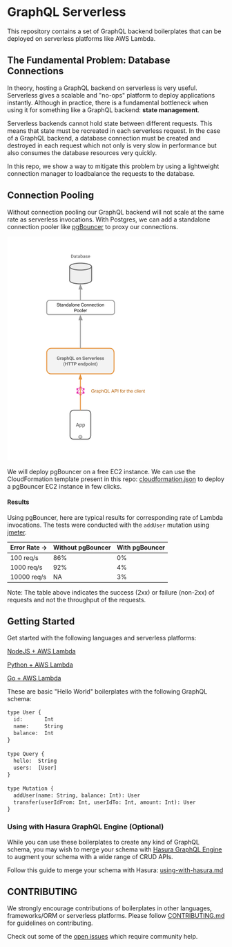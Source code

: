 # GraphQL Serverless

This repository contains a set of GraphQL backend boilerplates that can be deployed on serverless platforms like AWS Lambda.

## The Fundamental Problem: Database Connections

In theory, hosting a GraphQL backend on serverless is very useful. Serverless gives a scalable and "no-ops" platform to deploy applications instantly. Although in practice, there is a fundamental bottleneck when using it for something like a GraphQL backend: **state management**.

Serverless backends cannot hold state between different requests. This means that state must be recreated in each serverless request. In the case of a GraphQL backend, a database connection must be created and destroyed in each request which not only is very slow in performance but also consumes the database resources very quickly.

In this repo, we show a way to mitigate this problem by using a lightweight connection manager to loadbalance the requests to the database.

## Connection Pooling

Without connection pooling our GraphQL backend will not scale at the same rate as serverless invocations. With Postgres, we can add a standalone connection pooler like [pgBouncer](https://pgbouncer.github.io/) to proxy our connections.

![architecture](_assets/architecture.png)

We will deploy pgBouncer on a free EC2 instance. We can use the CloudFormation template present in this repo: [cloudformation.json](cloudformation/cloudformation.json) to deploy a pgBouncer EC2 instance in few clicks.

#### Results

Using pgBouncer, here are typical results for corresponding rate of Lambda invocations. The tests were conducted with the `addUser` mutation using [jmeter](https://jmeter.apache.org/).

|  Error Rate -> | Without pgBouncer | With pgBouncer|
| -------------- | ----------------- | ------------- |
| 100 req/s      | 86%               | 0%            |
| 1000 req/s     | 92%               | 4%            |
| 10000 req/s    | NA                | 3%            |

Note: The table above indicates the success (2xx) or failure (non-2xx) of requests and not the throughput of the requests.

## Getting Started

Get started with the following languages and serverless platforms:

[NodeJS + AWS Lambda](aws-nodejs/apollo-sequelize)

[Python + AWS Lambda](aws-python/graphene-sqlalchemy)

[Go + AWS Lambda](aws-go/graphqlgo-gorm)

These are basic "Hello World" boilerplates with the following GraphQL schema:

```
type User {
  id:       Int
  name:     String
  balance:  Int
}

type Query {
  hello:  String
  users:  [User]
}

type Mutation {
  addUser(name: String, balance: Int): User
  transfer(userIdFrom: Int, userIdTo: Int, amount: Int): User
}
```

### Using with Hasura GraphQL Engine (Optional)

While you can use these boilerplates to create any kind of GraphQL schema, you may wish to merge your schema with [Hasura GraphQL Engine](https://hasura.io) to augment your schema with a wide range of CRUD APIs.

Follow this guide to merge your schema with Hasura: [using-with-hasura.md](using-with-hasura.md)

## CONTRIBUTING

We strongly encourage contributions of boilerplates in other languages, frameworks/ORM or serverless platforms. Please follow [CONTRIBUTING.md](CONTRIBUTING.md) for guidelines on contributing.

Check out some of the [open issues](https://github.com/hasura/graphql-serverless/issues?q=is%3Aissue+is%3Aopen+label%3A%22help+wanted%22) which require community help.
